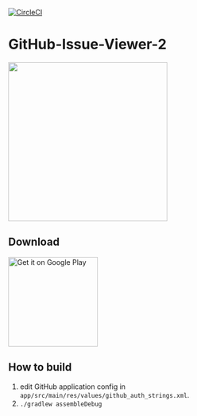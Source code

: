 [![CircleCI](https://circleci.com/gh/YusukeIwaki/GitHub-Issue-Viewer-2.svg?style=svg)](https://circleci.com/gh/YusukeIwaki/GitHub-Issue-Viewer-2)

# GitHub-Issue-Viewer-2

<img src="https://cloud.githubusercontent.com/assets/11763113/21548010/d376a5a0-ce2c-11e6-8807-25de887480ae.png" width="320px">

## Download

<a href='https://play.google.com/store/apps/details?id=io.github.yusukeiwaki.githubviewer2&pcampaignid=MKT-Other-global-all-co-prtnr-py-PartBadge-Mar2515-1'><img alt='Get it on Google Play' src='https://play.google.com/intl/en_us/badges/images/generic/en_badge_web_generic.png' width="180px"/></a>

## How to build

1. edit GitHub application config in `app/src/main/res/values/github_auth_strings.xml`.
2. `./gradlew assembleDebug`
